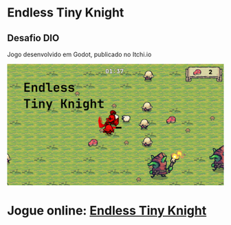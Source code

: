 # Endless Tiny Knight

## Desafio DIO

Jogo desenvolvido em Godot, publicado no Itchi.io

![Endless Tiny Knight](addons/Endless-Tiny-Knight.png)

# Jogue online: [Endless Tiny Knight](https://vardeba.itch.io/endless-tiny-knight)
